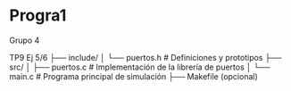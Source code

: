# Progra1

Grupo 4

TP9 Ej 5/6
├── include/
│ └── puertos.h # Definiciones y prototipos
├── src/
│ ├── puertos.c # Implementación de la librería de puertos
│ └── main.c # Programa principal de simulación
├── Makefile (opcional)
